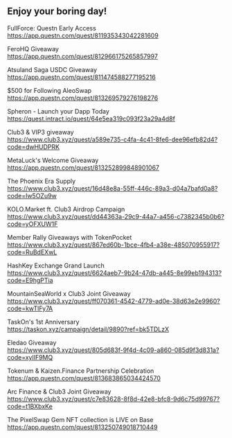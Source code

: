 ## Enjoy your boring day!

FullForce: Questn Early Access  
https://app.questn.com/quest/811935343042281609

FeroHQ Giveaway  
https://app.questn.com/quest/812966175265857997

Atsuland Saga USDC Giveaway  
https://app.questn.com/quest/811474588277195216

$500 for Following AleoSwap  
https://app.questn.com/quest/813269579276198276

Spheron - Launch your Dapp Today  
https://quest.intract.io/quest/64e5ea319c093f23a29a4d8f

Club3 & VIP3 giveaway  
https://www.club3.xyz/quest/a589e735-c4fa-4c41-8fe6-dee96efb82d4?code=dwHUDPRK

MetaLuck's Welcome Giveaway  
https://app.questn.com/quest/813252899848901067

The Phoenix Era Supply  
https://www.club3.xyz/quest/16d48e8a-55ff-446c-89a3-d04a7bafd0a8?code=Iw5OZu9w

KOLO.Market ft. Club3 Airdrop Campaign  
https://www.club3.xyz/quest/dd44363a-29c9-44a7-a456-c7382345b0b6?code=yOFXUW1F

Member Rally Giveaways with TokenPocket  
https://www.club3.xyz/quest/867ed60b-1bce-4fb4-a38e-485070955917?code=RuBdEXwL

HashKey Exchange Grand Launch  
https://www.club3.xyz/quest/6624aeb7-9b24-47db-a445-8e99eb194313?code=E9hgPTia

MountainSeaWorld x Club3 Joint Giveaway  
https://www.club3.xyz/quest/ff070361-4542-4779-ad0e-38d63e2e9960?code=kwTlFy7A

TaskOn's 1st Anniversary  
https://taskon.xyz/campaign/detail/9890?ref=bk5TDLzX

Eledao Giveaway  
https://www.club3.xyz/quest/805d683f-9f4d-4c09-a860-085d9f3d831a?code=xylIF9MQ

Tokenum & Kaizen.Finance Partnership Celebration  
https://app.questn.com/quest/813683865034424570

Arc Finance & Club3 Joint Giveaway  
https://www.club3.xyz/quest/c7e83628-8f8d-42e8-bfc8-9d6c75d99767?code=t1BXbxKe

The PixelSwap Gem NFT collection is LIVE on Base  
https://app.questn.com/quest/813250749018710449